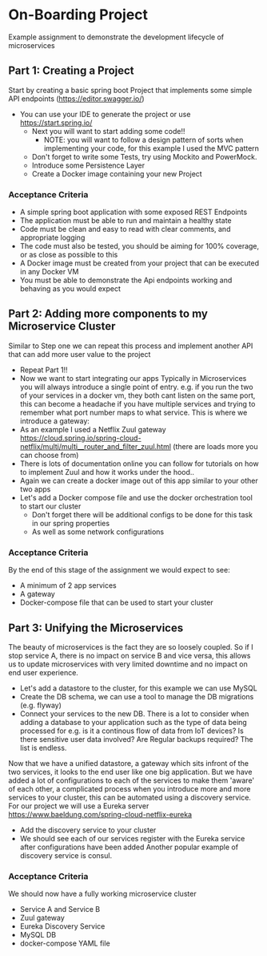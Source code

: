 # On-Boarding Project
Example assignment to demonstrate the development lifecycle of microservices

## Part 1: Creating a Project
Start by creating a basic spring boot Project that implements some simple API endpoints (https://editor.swagger.io/)
   * You can use your IDE to generate the project or use https://start.spring.io/
     * Next you will want to start adding some code!!
       * NOTE: you will want to follow a design pattern of sorts when implementing your code, for this example I used the MVC pattern
     * Don't forget to write some Tests, try using Mockito and PowerMock.
     * Introduce some Persistence Layer
     * Create a Docker image containing your new Project
### Acceptance Criteria
   * A simple spring boot application with some exposed REST Endpoints
   * The application must be able to run and maintain a healthy state
   * Code must be clean and easy to read with clear comments, and appropriate logging
   * The code must also be tested, you should be aiming for 100% coverage, or as close as possible to this
   * A Docker image must be created from your project that can be executed in any Docker VM
   * You must be able to demonstrate the Api endpoints working and behaving as you would expect

## Part 2: Adding more components to my Microservice Cluster
Similar to Step one we can repeat this process and implement another API that can add more user value to the project
 * Repeat Part 1!!
 * Now we want to start integrating our apps
Typically  in Microservices you will always introduce a single point of entry. 
e.g. if you run the two of your services in a docker vm, they both cant listen on the same port, 
this can become a headache if you have multiple services and trying to remember what port number maps to what service.
This is where we introduce a gateway:
 * As an example I used a Netflix Zuul gateway https://cloud.spring.io/spring-cloud-netflix/multi/multi__router_and_filter_zuul.html 
(there are loads more you can choose from)
 * There is lots of documentation online you can follow for tutorials on how to implement Zuul and how it works under the hood..
 * Again we can create a docker image out of this app similar to your other two apps
 * Let's add a Docker compose file and use the docker orchestration tool to start our cluster
   * Don't forget there will be additional configs to be done for this task in our spring properties
   * As well as some network configurations
### Acceptance Criteria
By the end of this stage of the assignment we would expect to see:
 * A minimum of 2 app services
 * A gateway
 * Docker-compose file that can be used to start your cluster

## Part 3: Unifying the Microservices
The beauty of microservices is the fact they are so loosely coupled.
So if I stop service A, there is no impact on service B and vice versa,
this allows us to update microservices with very limited downtime and no impact on end user experience.
* Let's add a datastore to the cluster, for this example we can use MySQL
* Create the DB schema, we can use a tool to manage the DB migrations (e.g. flyway)
* Connect your services to the new DB.
There is a lot to consider when adding a database to your application such as the type of data being processed
for e.g. is it a continous flow of data from IoT devices? Is there sensitive user data involved? Are Regular backups required? The list is endless.

Now that we have a unified datastore, a gateway which sits infront of the two services, 
it looks to the end user like one big application. But we have added a lot of configurations to each of the services to make them
'aware' of each other, a complicated process when you introduce more and more services to your cluster, this can be automated using a discovery service.
For our project we will use a Eureka server https://www.baeldung.com/spring-cloud-netflix-eureka
* Add the discovery service to your cluster
* We should see each of our services register with the Eureka service after configurations have been added
Another popular example of discovery service is consul.

### Acceptance Criteria
We should now have a fully working microservice cluster
* Service A and Service B
* Zuul gateway
* Eureka Discovery Service
* MySQL DB
* docker-compose YAML file